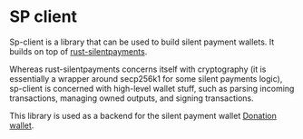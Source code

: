 # SP client

Sp-client is a library that can be used to build silent payment wallets.
It builds on top of [rust-silentpayments](https://github.com/cygnet3/rust-silentpayments).

Whereas rust-silentpayments concerns itself with cryptography (it is essentially a wrapper around secp256k1 for some silent payments logic),
sp-client is concerned with high-level wallet stuff, such as parsing incoming transactions, managing owned outputs, and signing transactions.

This library is used as a backend for the silent payment wallet [Donation wallet](https://github.com/cygnet3/donationwallet).
